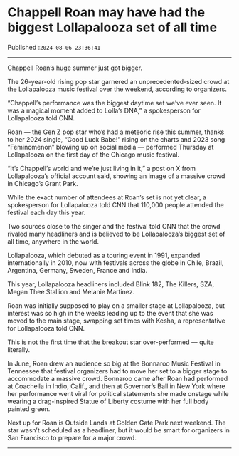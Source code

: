 # Chappell Roan may have had the biggest Lollapalooza set of all time

Published :`2024-08-06 23:36:41`

---

Chappell Roan’s huge summer just got bigger.

The 26-year-old rising pop star garnered an unprecedented-sized crowd at the Lollapalooza music festival over the weekend, according to organizers.

“Chappell’s performance was the biggest daytime set we’ve ever seen. It was a magical moment added to Lolla’s DNA,” a spokesperson for Lollapalooza told CNN.

Roan — the Gen Z pop star who’s had a meteoric rise this summer, thanks to her 2024 single, “Good Luck Babe!” rising on the charts and 2023 song “Feminomenon” blowing up on social media — performed Thursday at Lollapalooza on the first day of the Chicago music festival.

“It’s Chappell’s world and we’re just living in it,” a post on X from Lollapalooza’s official account said, showing an image of a massive crowd in Chicago’s Grant Park.

While the exact number of attendees at Roan’s set is not yet clear, a spokesperson for Lollapalooza told CNN that 110,000 people attended the festival each day this year.

Two sources close to the singer and the festival told CNN that the crowd rivaled many headliners and is believed to be Lollapalooza’s biggest set of all time, anywhere in the world.

Lollapalooza, which debuted as a touring event in 1991, expanded internationally in 2010, now with festivals across the globe in Chile, Brazil, Argentina, Germany, Sweden, France and India.

This year, Lollapalooza headliners included Blink 182, The Killers, SZA, Megan Thee Stallion and Melanie Martinez.

Roan was initially supposed to play on a smaller stage at Lollapalooza, but interest was so high in the weeks leading up to the event that she was moved to the main stage, swapping set times with Kesha, a representative for Lollapalooza told CNN.

This is not the first time that the breakout star over-performed — quite literally.

In June, Roan drew an audience so big at the Bonnaroo Music Festival in Tennessee that festival organizers had to move her set to a bigger stage to accommodate a massive crowd. Bonnaroo came after Roan had performed at Coachella in Indio, Calif., and then at Governor’s Ball in New York where her performance went viral for political statements she made onstage while wearing a drag-inspired Statue of Liberty costume with her full body painted green.

Next up for Roan is Outside Lands at Golden Gate Park next weekend. The star wasn’t scheduled as a headliner, but it would be smart for organizers in San Francisco to prepare for a major crowd.

---

